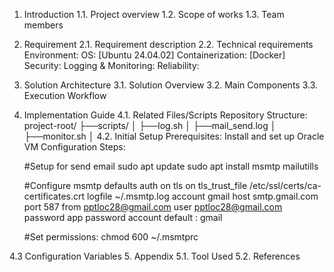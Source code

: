 1. Introduction
1.1. Project overview
1.2. Scope of works
1.3. Team members
2. Requirement
2.1. Requirement description
2.2. Technical requirements
Environment:
    OS: [Ubuntu 24.04.02]
    Containerization: [Docker]
Security:
Logging & Monitoring:
Reliability:
3. Solution Architecture
3.1. Solution Overview
3.2. Main Components
3.3. Execution Workflow
4. Implementation Guide
4.1. Related Files/Scripts
Repository Structure:
project-root/
├──scripts/
│    ├──log.sh
│    ├──mail_send.log
│    ├──monitor.sh
│
4.2. Initial Setup
Prerequisites:
Install and set up Oracle VM
Configuration Steps:

    #Setup for send email
    sudo apt update
    sudo apt install msmtp mailutills

    #Configure msmtp
    defaults
    auth on
    tls on
    tls_trust_file /etc/ssl/certs/ca-certificates.crt
    logfile ~/.msmtp.log
    account gmail
    host smtp.gmail.com
    port 587
    from pptloc28@gmail.com
    user pptloc28@gmail.com
    password app password
    account default : gmail

    #Set permissions:
    chmod 600 ~/.msmtprc 

4.3 Configuration Variables
5. Appendix
5.1. Tool Used
5.2. References
